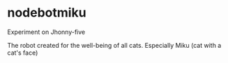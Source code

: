 # nodebotmiku
Experiment on Jhonny-five

The robot created for the well-being of all cats. Especially Miku (cat with a cat's face)
